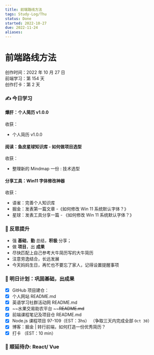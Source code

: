 ```yaml
---
title: 前端路线方法
tags: Study-Log/Thu
status: Done
started: 2022-10-27
due: 2022-11-24
aliases: 
---
```

# 前端路线方法
创作时间：2022 年 10 月 27 日  
前端学习：第 154 天  
创作打卡：第 2 天
### ✍️ 今日学习
#### 爆肝：个人简历 v1.0.0
收获：
- 个人简历 v1.0.0
#### 阅读：鱼皮星球知识库 - 如何做项目选型
收获：
- 整理新的 Mindmap 一份 : 技术选型
#### 分享工具：Win11 字体修改神器
收获：
- 语雀：完善个人知识库
- 掘金：发表第一篇文章 -《如何修改 Win 11 系统默认字体？》
- 星球：发表工具分享一篇 - 《如何修改 Win 11 系统默认字体？》
### 🔖 反思提升
- 强 **基础**，**勤** 总结，**积极** 分享；
- 做 **项目**，出 **成果**
- 尽快匹配上自己参考大牛简历写的大牛简历
- 注意劳逸结合，长远发展
- 今天妈妈生日，再忙也不要忘了家人，记得设置提醒事项
### 🔖 明日计划：巩固基础，出成果
- [x] GitHub 项目建仓：
- [x] 个人网站 README.md
- [x] 英语学习社群活动网 README.md
- [x] ~~水果交易助农平台 ~~~~README.md~~
- [x] 前端课程笔记及项目仓 README.md
- [x] Node.js 课程项目 97-109（EST：3hs） （争取三天内完成全部 `Oct 30`）
- [x] 博客：掘金 | 转行前端，如何打造一份优秀简历？
- [x] 打卡 （EST：10 min）
### 🔖 顺延待办: React/ Vue
